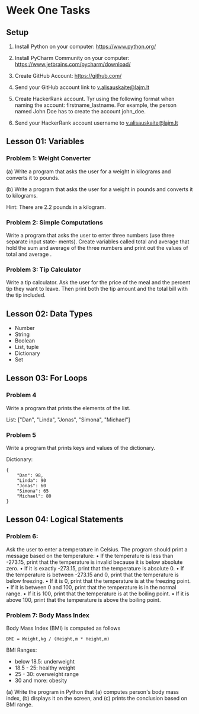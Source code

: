 # Week One Tasks

## Setup

1) Install Python on your computer: https://www.python.org/

2) Install PyCharm Community on your computer: https://www.jetbrains.com/pycharm/download/

3) Create GitHub Account: https://github.com/

4) Send your GitHub account link to v.alisauskaite@lajm.lt

5) Create HackerRank account. Tyr using the following format when naming the account:
firstname_lastname. For example, the person named John Doe has to create the account john_doe. 

6) Send your HackerRank account username to v.alisauskaite@lajm.lt


## Lesson 01: Variables

### Problem 1: Weight Converter

(a) Write a program that asks the user for a weight in kilograms and converts it to pounds. 

(b) Write a program that asks the user for a weight in pounds and converts it to kilograms. 

Hint: There are 2.2 pounds in a kilogram.

### Problem 2: Simple Computations

Write a program that asks the user to enter three numbers (use three separate input state-
ments). Create variables called total and average that hold the sum and average of the
three numbers and print out the values of total and average .

### Problem 3: Tip Calculator

Write a tip calculator. Ask the user for the price of the meal and
the percent tip they want to leave. Then print both the tip amount and the total bill with the
tip included.

## Lesson 02: Data Types

- Number
- String
- Boolean
- List, tuple
- Dictionary
- Set


## Lesson 03: For Loops 

### Problem 4

Write a program that prints the elements of the list.

List: ["Dan", "Linda", "Jonas", "Simona", "Michael"]

### Problem 5

Write a program that prints keys and values of the dictionary.

Dictionary:

```text
{
    "Dan": 98,
    "Linda": 90
    "Jonas": 60
    "Simona": 65
    "Michael": 80
}
```

## Lesson 04: Logical Statements

### Problem 6:

Ask the user to enter a temperature in Celsius. The program should print a message based
on the temperature:
• If the temperature is less than -273.15, print that the temperature is invalid because it is
below absolute zero.
• If it is exactly -273.15, print that the temperature is absolute 0.
• If the temperature is between -273.15 and 0, print that the temperature is below freezing.
• If it is 0, print that the temperature is at the freezing point.
• If it is between 0 and 100, print that the temperature is in the normal range.
• If it is 100, print that the temperature is at the boiling point.
• If it is above 100, print that the temperature is above the boiling point.

### Problem 7: Body Mass Index

Body Mass Index (BMI) is computed as follows

```text
BMI = Weight,kg / (Height,m * Height,m)
```

BMI Ranges:

- below 18.5: underweight
- 18.5 - 25: healthy weight
- 25 - 30: overweight range
- 30 and more: obesity

(a) Write the program in Python that (a) computes person's body mass index, (b) displays it on the screen,
and (c) prints the conclusion based on BMI range.